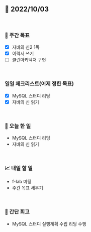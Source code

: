 ## 📅 2022/10/03

<br/>

### 🏹 주간 목표

- [x] 자바의 신2 1독
- [x] 이력서 쓰기
- [ ] 클린아키텍처 구현

<br/>

### 일일 체크리스트(어제 정한 목표)

- [x] MySQL 스터디 리딩
- [x] 자바의 신 읽기

<br/>

### 💯 오늘 한 일

- MySQL 스터디 리딩
- 자바의 신 읽기

<br/>

### 📈 내일 할 일

- f-lab 미팅
- 주간 목표 세우기

<br/>

### 🧐 간단 회고

- MySQL 스터디 실행계획 수립 리딩 수행